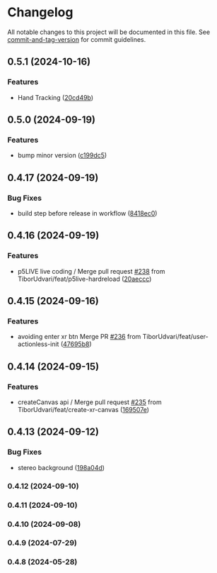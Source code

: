 # Changelog

All notable changes to this project will be documented in this file. See [commit-and-tag-version](https://github.com/absolute-version/commit-and-tag-version) for commit guidelines.

## 0.5.1 (2024-10-16)


### Features

* Hand Tracking ([20cd49b](https://github.com/stalgiag/p5.xr/commit/20cd49bd50cab7ca674744b3d8b9f8ebb2a2b75c))

## 0.5.0 (2024-09-19)


### Features

* bump minor version ([c199dc5](https://github.com/stalgiag/p5.xr/commit/c199dc5ea0fa804a637d16d013c0b04e5b5b3d0a))

## 0.4.17 (2024-09-19)


### Bug Fixes

* build step before release in workflow ([8418ec0](https://github.com/stalgiag/p5.xr/commit/8418ec02eb7cbe49b8f55e86e52c6b689625be0a))

## 0.4.16 (2024-09-19)


### Features

* p5LIVE live coding / Merge pull request [#238](https://github.com/stalgiag/p5.xr/issues/238) from TiborUdvari/feat/p5live-hardreload ([20aeccc](https://github.com/stalgiag/p5.xr/commit/20aeccc8ed263a32b05e812bec8e0a0735859000))

## 0.4.15 (2024-09-16)


### Features

* avoiding enter xr btn Merge PR [#236](https://github.com/stalgiag/p5.xr/issues/236) from TiborUdvari/feat/user-actionless-init ([47695b8](https://github.com/stalgiag/p5.xr/commit/47695b8b491ef1b0be0b850a42141d7fb3b79c0b))

## 0.4.14 (2024-09-15)


### Features

*  createCanvas api / Merge pull request [#235](https://github.com/stalgiag/p5.xr/issues/235) from TiborUdvari/feat/create-xr-canvas ([169507e](https://github.com/stalgiag/p5.xr/commit/169507e4e4e495a04aa405c9d66dc406da4742d6))

## 0.4.13 (2024-09-12)


### Bug Fixes

* stereo background ([198a04d](https://github.com/stalgiag/p5.xr/commit/198a04dc7617df719647ff03a3bf4b0f2e3745bb))

### 0.4.12 (2024-09-10)

### 0.4.11 (2024-09-10)

### 0.4.10 (2024-09-08)

### 0.4.9 (2024-07-29)

### 0.4.8 (2024-05-28)
